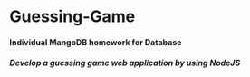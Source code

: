 # Guessing-Game

#### Individual MangoDB homework for Database
##### Develop a guessing game web application by using NodeJS

